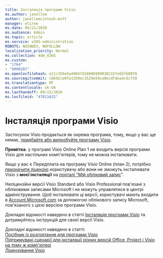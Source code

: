 ```yaml
---
title: Інсталяція програми Visio
ms.author: janellem
author: janellemcintosh-msft
manager: eliree
ms.date: 04/21/2020
ms.audience: Admin
ms.topic: article
ms.service: o365-administration
ROBOTS: NOINDEX, NOFOLLOW
localization_priority: Normal
ms.collection: Adm_O365
ms.custom:
- "1764"
- "9000201"
ms.openlocfilehash: e11c356e5a49667d26906989038215fe65f609f8
ms.sourcegitcommit: c6692ce0fa1358ec3529e59ca0ecdfdea4cdc759
ms.translationtype: MT
ms.contentlocale: uk-UA
ms.lasthandoff: 09/15/2020
ms.locfileid: "47811632"
---
```

# <a name="install-visio"></a>Інсталяція програми Visio

Застосунок Visio продається як окрема програма, тому, якщо у вас ще немає, [придбайте або випробуйте програму Visio](https://products.office.com/visio). 

**Примітка**. у програмі Visio Online Plan 1 не входить версія програми Visio для настільних комп'ютерів, тому не можна інсталювати.

Якщо у вас є Передплата на програму Visio Online (план 2), потрібно [призначити ліцензію](https://docs.microsoft.com/microsoft-365/admin/add-users/add-users) користувачу або вони не зможуть інсталювати Visio з **моєї інсталяції** на [порталі "Мій обліковий запис](https://portal.office.com/account#installs)". 

Неліцензійні версії Visio Standard або Visio Professional пов'язані з обліковими записами Microsoft і не можуть управлятися в центрі адміністрування. Щоб інсталювати ці версії, користувачі мають входити в [Account.Microsoft.com](https://account.microsoft.com) за допомогою облікового запису Microsoft, пов'язаного з цією версією програми Visio.

Докладні відомості наведено в статті [Інсталяція програми Visio](https://support.office.com/article/f98f21e3-aa02-4827-9167-ddab5b025710?wt.mc_id=OfficeAdm_ClientDIA_Alchemy1764) та дотримуйтесь інструкцій для своєї версії Visio.

Докладні відомості наведено в статті:<br>
[Посібник із розгортання для програми Visio](https://docs.microsoft.com/deployoffice/deployment-guide-for-visio)<br>
[Підтримувані сценарії для інсталяції різних версій Office, Project і Visio на тому ж комп'ютері](https://docs.microsoft.com/deployoffice/install-different-office-visio-and-project-versions-on-the-same-computer)<br>
[Ліцензування Visio](https://products.office.com/visio/microsoft-visio-volume-licensing-visio-for-multiple-users)